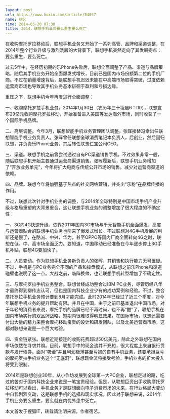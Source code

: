 ```yaml
---
layout: post
url: https://www.huxiu.com/article/34057
name: 宿艺
time: 2014-05-20 07:30
title: 2014，联想手机业务要么重生要么死亡
---
```

在收购摩托罗拉移动后，联想手机业务又开始了一系列高管、品牌和渠道调整，在2014年整个行业升级与激烈洗牌的大背景下，联想手机突然走向了其发展拐点：要么重生，要么死亡。　　

过去5年中，在经历初期的乐Phone失败后，联想全面调整了产品、渠道与品牌策略，随后其手机业务开始全面爆发式增长，目前已是国内市场份额第二位的手机厂商。不过在销量增速背后，是联想手机迟迟未能在中高端市场取得突破，过度依赖运营商市场也导致其手机业务基本徘徊于盈利和亏损边缘。　　

重压之下，联想手机今年再度进行全面调整：　　

一、收购摩托罗拉手机业务。2014年1月30日（农历年三十凌晨6：00），联想宣布29亿元收购摩托罗拉移动，开始准备进入美国等发达海外市场，同时收获了一个国际手机品牌。　　

二、高层调整。今年3月，联想智能手机业务管理团队调整。张晖接替冯幸出任联想智能手机业务负责人。张晖曾任联想全球消费笔记本负责人，后创业，然后回归联想，并负责乐Phone业务，其后转任联想仁宝公司CEO。

三、渠道。联想手机之前曾尝试通过自有PC渠道销售手机，不过效果非常一般，随后联想手机开始主要通过运营商渠道销售。张晖履新后，联想手机业务增加了“开放业务单元”，今年将扩大电商与传统公开市场的销售。减少对运营商渠道的依赖。　　

四、品牌。联想今年将加强基于热点的社交网络营销，并突出“乐粉”在品牌传播的作用。　　

不过，联想此次针对手机业务的调整，与2014年全球特别是中国市场手机产业升级与格局重塑的大背景重合，这让联想手机业务的调整增加了很大程度的不确定性：　　

一、3G向4G快速升级。依靠2011年国内3G市场与千元智能手机全面爆发，高度与运营商贴合的联想手机业务也引来了爆发式增长。不过联想对4G手机发展的判断还是慢了，在酷派、中兴、华为，甚至OPPO等国内厂商全面转向4G之时，联想在低、中、高市场全面乏力。要知道，中国移动已经准备在今年逐步停止3G手机补贴，联想4G要加快了。　

二、人员变动。作为联想手机业务新负责人的张晖，其销售和执行能力无可置疑。不过，手机是与PC业务完全不同的产品和操盘模式，从联想之前乐Phone和渠道碰壁也说明了这一点。大战之前，临阵换帅，也让联想手机转型增加了不确定性。　　

三、与摩托罗拉手机业务整合。联想曾经成功整合过IBM PC业务，尽管历经八年才最终得到柳传志认可，但也是国内科技企业少有的成功案例和经验。不过，整合摩托罗拉手机业务预计要到8月才能完成。此时2014年已经过了近三个季度，对今年联想手机业务的提升帮助有限。并且在中国，由于之前已基本退出中国市场，对于年轻的消费者来说，摩托手机的品牌已经不再时尚，也不再“酷”了，联想手机在国内市场实行的双品牌战略，短期内很难取得明显效果。在国际市场，联想还需要付出大量的精力来整合摩托移动宝贵的设计和研发团队，以及北美运营商市场，这都对联想来说是一个巨大考验。　　

四、资金链紧张。联想近期接连的收购花费超过50亿美元，除此之外联想在国内市场依然在寻求并购。目前，联想手中的现金流并不充裕，很大程度上来自银行贷款与发行债券。面对“吸金”并且利润极薄甚至亏损的自有手机业务，还要承担巨亏的摩托罗拉手机业务这个“无底洞”，联想现金流将接受考验，手机业务的扩大投入将受到限制。　　

2014年是联想创业30年，从小作坊发展到全球第一大PC企业，联想走过的路，吃过的苦对于国内科技企业来说是一笔宝贵经验。但是，从联想巨资出手收购摩托罗拉移动可以看出，手机业务才是联想面向电子消费市场的未来，在行业格局大变动中自我剧烈变动，这是联想手机的选择和现实状况。因此对于联想来说，2014年手机业务要么重生，要么就在内忧外患中死亡。　　

本文首发于搜狐IT，转载请注明来源，作者宿艺。　　

